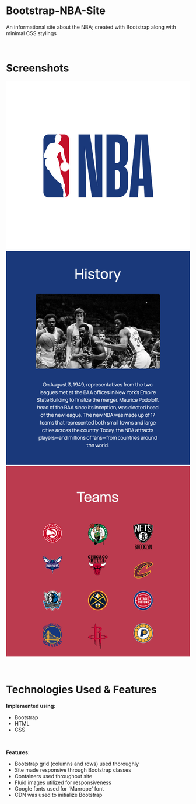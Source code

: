 # Bootstrap-NBA-Site
An informational site about the NBA; created with Bootstrap along with minimal CSS stylings

<br>

# Screenshots
<p>
<img src="Images/Screenshot_1.png">
<br>
<img src="Images/Screenshot_2.png">
<br>
<img src="Images/Screenshot_3.png">
</p>

<br>

# Technologies Used & Features
**Implemented using:**<br>
* Bootstrap
* HTML
* CSS

<br>

**Features:**<br>
* Bootstrap grid (columns and rows) used thoroughly
* Site made responsive through Bootstrap classes
* Containers used throughout site
* Fluid images utilized for responsiveness
* Google fonts used for 'Manrope' font
* CDN was used to initialize Bootstrap
